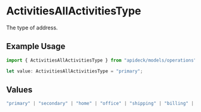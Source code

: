 # ActivitiesAllActivitiesType

The type of address.

## Example Usage

```typescript
import { ActivitiesAllActivitiesType } from "apideck/models/operations";

let value: ActivitiesAllActivitiesType = "primary";
```

## Values

```typescript
"primary" | "secondary" | "home" | "office" | "shipping" | "billing" | "other"
```
